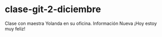 # clase-git-2-diciembre

Clase con maestra Yolanda en su oficina. Información Nueva
¡Hoy estoy muy feliz!
